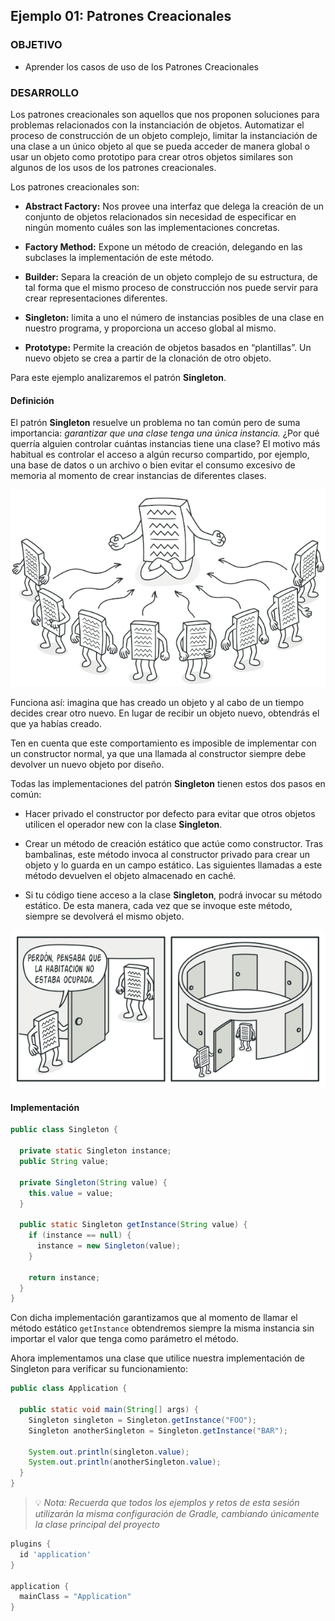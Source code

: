 
## Ejemplo 01: Patrones Creacionales

### OBJETIVO

- Aprender los casos de uso de los Patrones Creacionales

### DESARROLLO

Los patrones creacionales son aquellos que nos proponen soluciones para problemas relacionados con la instanciación de objetos. Automatizar el proceso de construcción de un objeto complejo, limitar la instanciación de una clase a un único objeto al que se pueda acceder de manera global o usar un objeto como prototipo para crear otros objetos similares son algunos de los usos de los patrones creacionales.

Los patrones creacionales son:

- **Abstract Factory:** Nos provee una interfaz que delega la creación de un conjunto de objetos relacionados sin necesidad de especificar en ningún momento cuáles son las implementaciones concretas.

- **Factory Method:** Expone un método de creación,  delegando en las subclases la implementación de este método.

- **Builder:** Separa la creación de un objeto complejo de su estructura, de tal forma que el mismo proceso de construcción nos puede servir para crear representaciones diferentes.

- **Singleton:** limita a uno el número de instancias posibles de una clase en nuestro programa, y proporciona un acceso global al mismo.

- **Prototype:** Permite la creación de objetos basados en “plantillas”. Un nuevo objeto se crea a partir de la clonación de otro objeto.

Para este ejemplo analizaremos el patrón **Singleton**.

#### Definición

El patrón **Singleton** resuelve un problema no tan común pero de suma importancia: *garantizar que una clase tenga una única instancia.* ¿Por qué querría alguien controlar cuántas instancias tiene una clase? El motivo más habitual es controlar el acceso a algún recurso compartido, por ejemplo, una base de datos o un archivo o bien evitar el consumo excesivo de memoria al momento de crear instancias de diferentes clases.

![](img/singleton-explanation.png)

Funciona así: imagina que has creado un objeto y al cabo de un tiempo decides crear otro nuevo. En lugar de recibir un objeto nuevo, obtendrás el que ya habías creado.

Ten en cuenta que este comportamiento es imposible de implementar con un constructor normal, ya que una llamada al constructor siempre debe devolver un nuevo objeto por diseño.

Todas las implementaciones del patrón **Singleton** tienen estos dos pasos en común:

- Hacer privado el constructor por defecto para evitar que otros objetos utilicen el operador new con la clase **Singleton**.

- Crear un método de creación estático que actúe como constructor. Tras bambalinas, este método invoca al constructor privado para crear un objeto y lo guarda en un campo estático. Las siguientes llamadas a este método devuelven el objeto almacenado en caché.

- Si tu código tiene acceso a la clase **Singleton**, podrá invocar su método estático. De esta manera, cada vez que se invoque este método, siempre se devolverá el mismo objeto.

![](img/singleton-comic.png)

#### Implementación

```java
public class Singleton {

  private static Singleton instance;
  public String value;

  private Singleton(String value) {
    this.value = value;
  }

  public static Singleton getInstance(String value) {
    if (instance == null) {
      instance = new Singleton(value);
    }

    return instance;
  }
}
```

Con dicha implementación garantizamos que al momento de llamar el método estático `getInstance` obtendremos siempre la misma instancia sin importar el valor que tenga como parámetro el método.

Ahora implementamos una clase que utilice nuestra implementación de Singleton para verificar su funcionamiento:

```java
public class Application {

  public static void main(String[] args) {
    Singleton singleton = Singleton.getInstance("FOO");
    Singleton anotherSingleton = Singleton.getInstance("BAR");

    System.out.println(singleton.value);
    System.out.println(anotherSingleton.value);
  }
}
```

> 💡 *Nota: Recuerda que todos los ejemplos y retos de esta sesión utilizarán la misma configuración de Gradle, cambiando únicamente la clase principal del proyecto*

```groovy
plugins {
  id 'application'
}

application {
  mainClass = "Application"
}
```